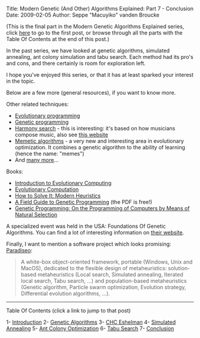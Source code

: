 Title: Modern Genetic (And Other) Algorithms Explained: Part 7 - Conclusion
Date: 2009-02-05
Author: Seppe "Macuyiko" vanden Broucke

(This is the final part in the Modern Genetic Algorithms Explained series, click [here](|filename|2009_01_modern-genetic-and-other-algorithms-1.md) to go to the first post, or browse through all the parts with the Table Of Contents at the end of this post.)

In the past series, we have looked at genetic algorithms, simulated annealing, ant colony simulation and tabu search. Each method had its pro's and cons, and there certainly is room for exploration left.

I hope you've enjoyed this series, or that it has at least sparked your interest in the topic.

Below are a few more (general resources), if you want to know more.

Other related techniques:

*   [Evolutionary programming][2]
*   [Genetic programming][3]
*   [Harmony search][4] - this is interesting: it's based on how musicians compose music, also see [this website][5]
*   [Memetic algorithms][6] - a very new and interesting area in evolutionary optimization. It combines a genetic algorithm to the ability of learning (hence the name: "memes")
*   And [many more][7]...

Books:

*   [Introduction to Evolutionary Computing][8]
*   [Evolutionary Computation][9]
*   [How to Solve It: Modern Heuristics][10]
*   [A Field Guide to Genetic Programming][11] (the PDF is free!)
*   [Genetic Programming: On the Programming of Computers by Means of Natural Selection][12]

A specialized event was held in the USA: Foundations Of Genetic Algorithms. You can find a lot of interesting information on [their website][13].

Finally, I want to mention a software project which looks promising: [Paradiseo][14]:

> A white-box object-oriented framework, portable (Windows, Unix and MacOS), dedicated to the flexible design of metaheuristics: solution-based metaheuristics (Local search, Simulated annealing, Iterated local search, Tabu search, ...) and population-based metaheuristics (Genetic algorithm, Particle swarm optimization, Evolution strategy, Differential evolution algorithms, ...).


-----

Table Of Contents (click a link to jump to that post)

1- [Introduction](|filename|2009_01_modern-genetic-and-other-algorithms-1.md)
2- [Genetic Algorithms](|filename|2009_01_modern-genetic-and-other-algorithms-2.md)
3- [CHC Eshelman](|filename|2009_01_modern-genetic-and-other-algorithms-3.md)
4- [Simulated Annealing](|filename|2009_01_modern-genetic-and-other-algorithms-4.md)
5- [Ant Colony Optimization](|filename|2009_01_modern-genetic-and-other-algorithms-5.md)
6- [Tabu Search](|filename|2009_01_modern-genetic-and-other-algorithms-6.md)
7- [Conclusion](|filename|2009_01_modern-genetic-and-other-algorithms-7.md)

 [1]: http://blog.macuyiko.com/2009/01/modern-genetic-and-other-algorithms.html
 [2]: http://en.wikipedia.org/wiki/Evolutionary_programming
 [3]: http://en.wikipedia.org/wiki/Genetic_programming
 [4]: http://en.wikipedia.org/wiki/Harmony_search
 [5]: http://www.hydroteq.com/
 [6]: http://en.wikipedia.org/wiki/Memetic_algorithm
 [7]: http://en.wikipedia.org/wiki/Genetic_algorithm#Related_techniques
 [8]: http://www.amazon.com/Introduction-Evolutionary-Computing-Natural/dp/3540401849/ref=pd_sim_b_3
 [9]: http://www.amazon.com/Evolutionary-Computation-Kenneth-Jong/dp/0262041944
 [10]: http://www.amazon.com/How-Solve-Heuristics-Zbigniew-Michalewicz/dp/3540660615
 [11]: http://www.gp-field-guide.org.uk/
 [12]: http://www.amazon.com/Genetic-Programming-Computers-Selection-Adaptive/dp/0262111705/ref=pd_bbs_sr_1?ie=UTF8&s=books&qid=1230992985&sr=8-1
 [13]: http://www.sigevo.org/foga-2009/
 [14]: http://paradiseo.gforge.inria.fr/index.php?n=Paradiseo.Home
 [15]: http://blog.macuyiko.com/2009/01/modern-genetic-and-other-algorithms_06.html
 [16]: http://blog.macuyiko.com/2009/01/modern-genetic-and-other-algorithms_237.html
 [17]: http://blog.macuyiko.com/2009/01/modern-genetic-and-other-algorithms_4050.html
 [18]: http://blog.macuyiko.com/2009/01/modern-genetic-and-other-algorithms_22.html
 [19]: http://blog.macuyiko.com/2009/01/modern-genetic-and-other-algorithms_07.html
 [20]: http://blog.macuyiko.com/2009/02/modern-genetic-and-other-algorithms.html
